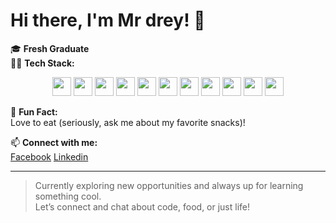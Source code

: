 # Hi there, I'm Mr drey! 👋

🎓 **Fresh Graduate**  
🧑‍💻 **Tech Stack:**  
<p align="center">
  <img src="https://img.shields.io/badge/-C%23-239120?style=flat&logo=csharp&logoColor=white" height="30"/>
  <img src="https://img.shields.io/badge/-.NET%20Core-512BD4?style=flat&logo=.net&logoColor=white" height="30"/>
  <img src="https://img.shields.io/badge/-JavaScript-F7DF1E?style=flat&logo=javascript&logoColor=black" height="30"/>
  <img src="https://img.shields.io/badge/-React-61DAFB?style=flat&logo=react&logoColor=black" height="30"/>
  <img src="https://img.shields.io/badge/-jQuery-0769AD?style=flat&logo=jquery&logoColor=white" height="30"/>
  <img src="https://img.shields.io/badge/-Microsoft%20SQL%20Server-CC2927?style=flat&logo=microsoftsqlserver&logoColor=white" height="30"/>
  <img src="https://img.shields.io/badge/-Bootstrap-563D7C?style=flat&logo=bootstrap&logoColor=white" height="30"/>
  <img src="https://img.shields.io/badge/-Dapper-4B8BBE?style=flat&logoColor=white" height="30"/>
  <img src="https://img.shields.io/badge/-Visual%20Studio-5C2D91?style=flat&logo=visualstudio&logoColor=white" height="30"/>
  <img src="https://img.shields.io/badge/-xUnit-5C2D91?style=flat&logo=xunit&logoColor=white" height="30"/>
  <img src="https://img.shields.io/badge/-Python-3776AB?style=flat&logo=python&logoColor=white" height="30"/>
</p>


🍔 **Fun Fact:**  
Love to eat (seriously, ask me about my favorite snacks)!

📫 **Connect with me:**  
[Facebook](https://www.facebook.com/dreyyyy12uwu)
[Linkedin](https://www.linkedin.com/in/brizuelaandre)

---

> Currently exploring new opportunities and always up for learning something cool.  
> Let’s connect and chat about code, food, or just life!

<!--
**Mrdrey/Mrdrey** is a ✨ special ✨ repository because its `README.md` (this file) appears on your GitHub profile.
-->
